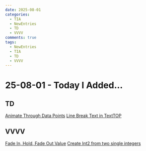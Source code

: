 ```yaml
---
date: 2025-08-01
categories:
  - TIA
  - NewEntries
  - TD
  - VVVV
comments: true
tags:
  - NewEntries
  - TIA
  - TD
  - VVVV
---
```

# 25-08-01 - Today I Added...

## TD
[Animate Through Data Points](../../TD/CHOP/AnimateThroughDataPoints.md)
[Line Break Text in TextTOP](../../TD/TOP/LineBreakTextTOP.md)

## VVVV
[Fade In, Hold, Fade Out Value](../../VVVV/Animations/FilterInHoldFilterOutValue.md)
[Create Int2 from two single integers](../../VVVV/HandlingDataAndValues/CreateInt2FromSingleInt.md)
